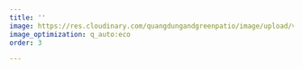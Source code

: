 ```yaml
---
title: ''
image: https://res.cloudinary.com/quangdungandgreenpatio/image/upload/v1576031372/posts/3_v9dnfx.png
image_optimization: q_auto:eco
order: 3

---
```

